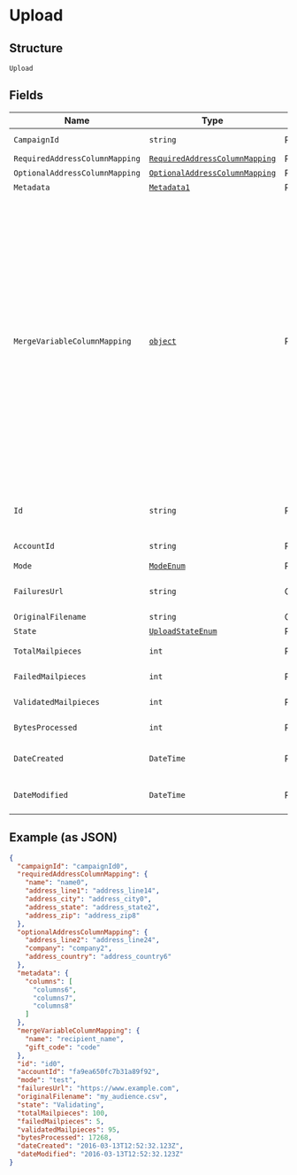 
# Upload

## Structure

`Upload`

## Fields

| Name | Type | Tags | Description |
|  --- | --- | --- | --- |
| `CampaignId` | `string` | Required | **Constraints**: *Pattern*: `^cmp_[a-zA-Z0-9]+$` |
| `RequiredAddressColumnMapping` | [`RequiredAddressColumnMapping`](../../doc/models/required-address-column-mapping.md) | Required | - |
| `OptionalAddressColumnMapping` | [`OptionalAddressColumnMapping`](../../doc/models/optional-address-column-mapping.md) | Required | - |
| `Metadata` | [`Metadata1`](../../doc/models/metadata-1.md) | Required | - |
| `MergeVariableColumnMapping` | [`object`](../../doc/models/m-object-enum.md) | Required | The mapping of column headers in your file to the merge variables present in your creative. See our <a href="https://help.lob.com/print-and-mail/building-a-mail-strategy/campaign-or-triggered-sends/campaign-audience-guide#step-3-map-merge-variable-data-if-applicable-7" target="_blank">Campaign Audience Guide</a> for additional details. <br />If a merge variable has the same "name" as a "key" in the `requiredAddressColumnMapping` or `optionalAddressColumnMapping` objects, then they **CANNOT** have a different value in this object. If a different value is provided, then when the campaign is processing it will get overwritten with the mapped value present in the `requiredAddressColumnMapping` or `optionalAddressColumnMapping` objects. If using customized QR code redirect from the Audience file, then a `qr_code_redirect_url` must be mapped to the column header as used in the CSV. |
| `Id` | `string` | Required | Unique identifier prefixed with `upl_`.<br>**Constraints**: *Pattern*: `^upl_[a-zA-Z0-9]+$` |
| `AccountId` | `string` | Required | Account ID that made the request |
| `Mode` | [`ModeEnum`](../../doc/models/mode-enum.md) | Required | - |
| `FailuresUrl` | `string` | Optional | Url where your campaign mailpiece failures can be retrieved |
| `OriginalFilename` | `string` | Optional | Filename of the upload |
| `State` | [`UploadStateEnum`](../../doc/models/upload-state-enum.md) | Required | - |
| `TotalMailpieces` | `int` | Required | Total number of recipients for the campaign |
| `FailedMailpieces` | `int` | Required | Number of mailpieces that failed to create |
| `ValidatedMailpieces` | `int` | Required | Number of mailpieces that were successfully created |
| `BytesProcessed` | `int` | Required | Number of bytes processed in your CSV |
| `DateCreated` | `DateTime` | Required | A timestamp in ISO 8601 format of the date the upload was created |
| `DateModified` | `DateTime` | Required | A timestamp in ISO 8601 format of the date the upload was last modified |

## Example (as JSON)

```json
{
  "campaignId": "campaignId0",
  "requiredAddressColumnMapping": {
    "name": "name0",
    "address_line1": "address_line14",
    "address_city": "address_city0",
    "address_state": "address_state2",
    "address_zip": "address_zip8"
  },
  "optionalAddressColumnMapping": {
    "address_line2": "address_line24",
    "company": "company2",
    "address_country": "address_country6"
  },
  "metadata": {
    "columns": [
      "columns6",
      "columns7",
      "columns8"
    ]
  },
  "mergeVariableColumnMapping": {
    "name": "recipient_name",
    "gift_code": "code"
  },
  "id": "id0",
  "accountId": "fa9ea650fc7b31a89f92",
  "mode": "test",
  "failuresUrl": "https://www.example.com",
  "originalFilename": "my_audience.csv",
  "state": "Validating",
  "totalMailpieces": 100,
  "failedMailpieces": 5,
  "validatedMailpieces": 95,
  "bytesProcessed": 17268,
  "dateCreated": "2016-03-13T12:52:32.123Z",
  "dateModified": "2016-03-13T12:52:32.123Z"
}
```

